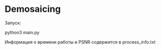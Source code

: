 # Demosaicing

Запуск:

python3 main.py

Информация о времени работы и PSNR содержится в process_info.txt
